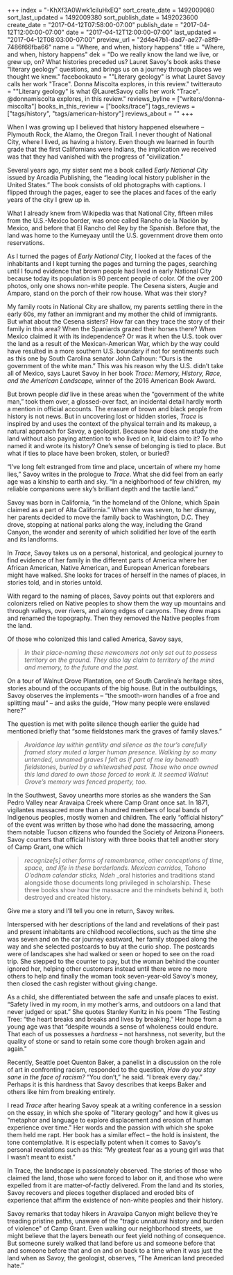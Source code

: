 +++
index = "-KhXf3A0Wwk1ciIuHxEQ"
sort_create_date = 1492009080
sort_last_updated = 1492009380
sort_publish_date = 1492023600
create_date = "2017-04-12T07:58:00-07:00"
publish_date = "2017-04-12T12:00:00-07:00"
date = "2017-04-12T12:00:00-07:00"
last_updated = "2017-04-12T08:03:00-07:00"
preview_url = "2d4e47b1-dad7-ae27-a8f9-7486f66fba66"
name = "Where, and when, history happens"
title = "Where, and when, history happens"
dek = "Do we really know the land we live, or grew up, on? What histories preceded us? Lauret Savoy's book asks these \"literary geology\" questions, and brings us on a journey through places we thought we knew."
facebookauto = "\"Literary geology\" is what Lauret Savoy calls her work \"Trace\". Donna Miscolta explores, in this review."
twitterauto = "\"Literary geology\" is what @LauretSavoy calls her work \"Trace\". @donnamiscolta explores, in this review."
reviews_byline = ["writers/donna-miscolta"]
books_in_this_review = ["books/trace"]
tags_reviews = ["tags/history", "tags/american-history"]
reviews_about = ""
+++

When I was growing up I believed that history happened elsewhere – Plymouth Rock, the Alamo, the Oregon Trail. I never thought of National City, where I lived, as having a history. Even though we learned in fourth grade that the first Californians were Indians, the implication we received was that they had vanished with the progress of “civilization.”

Several years ago, my sister sent me a book called _Early National City_ issued by Arcadia Publishing, the “leading local history publisher in the United States.” The book consists of old photographs with captions. I flipped through the pages, eager to see the places and faces of the early years of the city I grew up in.

What I already knew from Wikipedia was that National City, fifteen miles from the U.S.-Mexico border, was once called Rancho de la Nación by Mexico, and before that El Rancho del Rey by the Spanish. Before that, the land was home to the Kumeyaay until the U.S. government drove them onto reservations. 

As I turned the pages of _Early National City,_ I looked at the faces of the inhabitants and I kept turning the pages and turning the pages, searching until I found evidence that brown people had lived in early National City because today its population is 90 percent people of color. Of the over 200 photos, only one shows non-white people. The Cesena sisters, Augie and Amparo, stand on the porch of their row house. What was their story?

My family roots in National City are shallow, my parents settling there in the early 60s, my father an immigrant and my mother the child of immigrants. But what about the Cesena sisters? How far can they trace the story of their family in this area? When the Spaniards grazed their horses there? When Mexico claimed it with its independence? Or was it when the U.S. took over the land as a result of the Mexican-American War, which by the way could have resulted in a more southern U.S. boundary if not for sentiments such as this one by South Carolina senator John Calhoun: “Ours is the government of the white man.” This was his reason why the U.S. didn’t take all of Mexico, says Lauret Savoy in her book _Trace: Memory, History, Race, and the American Landscape,_ winner of the 2016 American Book Award.

But brown people _did_ live in these areas when the “government of the white man,” took them over, a glossed-over fact, an incidental detail hardly worth a mention in official accounts. The erasure of brown and black people from history is not news. But in uncovering lost or hidden stories, _Trace_ is inspired by and uses the context of the physical terrain and its makeup, a natural approach for Savoy, a geologist. Because how does one study the land without also paying attention to who lived on it, laid claim to it? To who named it and wrote its history? One’s sense of belonging is tied to place. But what if ties to place have been broken, stolen, or buried?

“I’ve long felt estranged from time and place, uncertain of where my home lies,” Savoy writes in the prologue to _Trace_. What she did feel from an early age was a kinship to earth and sky. “In a neighborhood of few children, my reliable companions were sky’s brilliant depth and the tactile land.”

Savoy was born in California, “in the homeland of the Ohlone, which Spain claimed as a part of Alta California.” When she was seven, to her dismay, her parents decided to move the family back to Washington, D.C. They drove, stopping at national parks along the way, including the Grand Canyon, the wonder and serenity of which solidified her love of the earth and its landforms. 

In _Trace_, Savoy takes us on a personal, historical, and geological journey to find evidence of her family in the different parts of America where her African American, Native American, and European American forebears might have walked. She looks for traces of herself in the names of places, in stories told, and in stories untold.

With regard to the naming of places, Savoy points out that explorers and colonizers relied on Native peoples to show them the way up mountains and through valleys, over rivers, and along edges of canyons. They drew maps and renamed the topography. Then they removed the Native peoples from the land.

Of those who colonized this land called America, Savoy says,

<blockquote> 

_In their place-naming these newcomers not only set out to possess territory on the ground. They also lay claim to territory of the mind and memory, to the future and the past._

</blockquote>

On a tour of Walnut Grove Plantation, one of South Carolina’s heritage sites, stories abound of the occupants of the big house. But in the outbuildings, Savoy observes the implements – “the smooth-worn handles of a froe and splitting maul” – and asks the guide, “How many people were enslaved here?”

The question is met with polite silence though earlier the guide had mentioned briefly that “some fieldstones mark the graves of family slaves.”

<blockquote>

_Avoidance lay within gentility and silence as the tour’s carefully framed story muted a larger human presence. Walking by so many untended, unnamed graves I felt as if part of me lay beneath fieldstones, buried by a whitewashed past. Those who once owned this land dared to own those forced to work it. It seemed Walnut Grove’s memory was fenced property, too._

</blockquote>

In the Southwest, Savoy unearths more stories as she wanders the San Pedro Valley near Aravaipa Creek where Camp Grant once sat. In 1871, vigilantes massacred more than a hundred members of local bands of Indigenous peoples, mostly women and children. The early “official history” of the event was written by those who had done the massacring, among them notable Tucson citizens who founded the Society of Arizona Pioneers. Savoy counters that official history with three books that tell another story of Camp Grant, one which

<blockquote>

_recognize[s]_ _other forms of remembrance, other conceptions of time, space, and life in these borderlands. Mexican_ _corridos, Tohono O’odham calendar sticks,_ _Ndeh_ _oral histories and traditions stand alongside those documents long privileged in scholarship. These three books show how the massacre and the mindsets behind it, both destroyed and created history. 

</blockquote>

Give me a story and I’ll tell you one in return, Savoy writes.

Interspersed with her descriptions of the land and revelations of their past and present inhabitants are childhood recollections, such as the time she was seven and on the car journey eastward, her family stopped along the way and she selected postcards to buy at the curio shop. The postcards were of landscapes she had walked or seen or hoped to see on the road trip. She stepped to the counter to pay, but the woman behind the counter ignored her, helping other customers instead until there were no more others to help and finally the woman took seven-year-old Savoy's money, then closed the cash register without giving change.

As a child, she differentiated between the safe and unsafe places to exist. “Safety lived in my room, in my mother’s arms, and outdoors on a land that never judged or spat.” She quotes Stanley Kunitz in his poem “The Testing Tree: “the heart breaks and breaks and lives by breaking.” Her hope from a young age was that “despite wounds a sense of wholeness could endure. That each of us possesses a _hardness_ – not harshness, not severity, but the quality of stone or sand to retain some core though broken again and again."

Recently, Seattle poet Quenton Baker, a panelist in a discussion on the role of art in confronting racism, responded to the question, _How do you stay sane in the face of racism?_ “You don’t,” he said. “I break every day.” Perhaps it is this hardness that Savoy describes that keeps Baker and others like him from breaking entirely. 

I read _Trace_ after hearing Savoy speak at a writing conference in a session on the essay, in which she spoke of "literary geology" and how it gives us "metaphor and language to explore displacement and erosion of human experience over time." Her words and the passion with which she spoke them held me rapt. Her book has a similar effect – the hold is insistent, the tone contemplative. It is especially potent when it comes to Savoy's personal revelations such as this: “My greatest fear as a young girl was that I wasn’t meant to exist.”

In Trace, the landscape is passionately observed. The stories of those who claimed the land, those who were forced to labor on it, and those who were expelled from it are matter-of-factly delivered. From the land and its stories, Savoy recovers and pieces together displaced and eroded bits of experience that affirm the existence of non-white peoples and their history.

Savoy remarks that today hikers in Aravaipa Canyon might believe they’re treading pristine paths, unaware of the "tragic unnatural history and burden of violence" of Camp Grant. Even walking our neighborhood streets, we might believe that the layers beneath our feet yield nothing of consequence. But someone surely walked that land before us and someone before that and someone before that and on and on back to a time when it was just the land when as Savoy, the geologist, observes, “The American land preceded hate.”